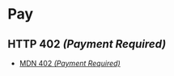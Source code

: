 # Pay

## HTTP 402 _(Payment Required)_

  - [MDN 402 _(Payment Required)_](https://developer.mozilla.org/en-US/docs/Web/HTTP/Status/402)
